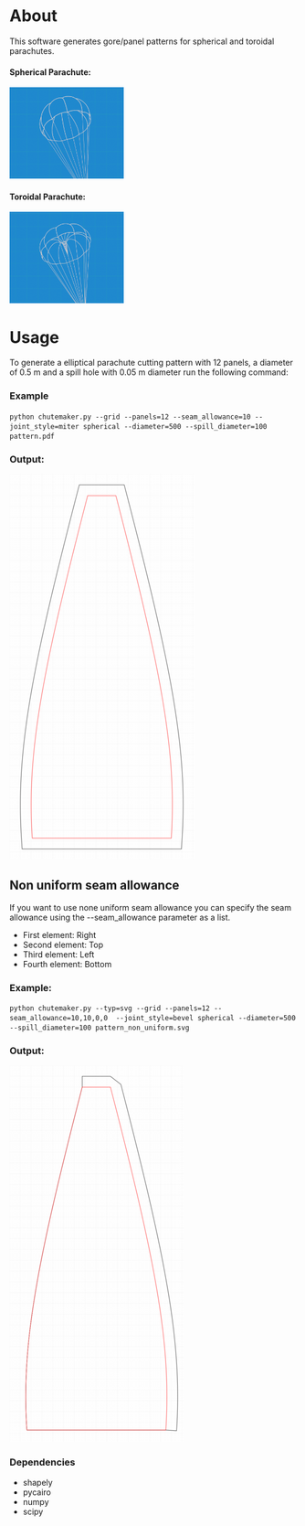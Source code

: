 # About

This software generates gore/panel patterns for spherical and toroidal parachutes. 

#### Spherical Parachute:
<img src="static/spherical_chute.png" alt="drawing" width="200"/>

#### Toroidal Parachute:
<img src="static/toroidal_chute.png" alt="drawing" width="200"/>


# Usage
To generate a elliptical parachute cutting pattern with 12 panels, a diameter of 0.5 m and a spill hole with 0.05 m diameter run the following command:

### Example
`python chutemaker.py --grid --panels=12 --seam_allowance=10 --joint_style=miter spherical --diameter=500 --spill_diameter=100 pattern.pdf`

### Output:
![Sample Output simple spherical chute](images/pattern.png)

## Non uniform seam allowance

If you want to use none uniform seam allowance you can specify the seam allowance using the --seam_allowance parameter as a list.
 - First element: Right
 - Second element: Top
 - Third element: Left
 - Fourth element: Bottom

 ### Example:

 `python chutemaker.py --typ=svg --grid --panels=12 --seam_allowance=10,10,0,0  --joint_style=bevel spherical --diameter=500 --spill_diameter=100 pattern_non_uniform.svg`

 ### Output:
![Sample Output simple spherical chute](images/pattern_non_uniform.png)

### Dependencies
 - shapely
 - pycairo
 - numpy
 - scipy